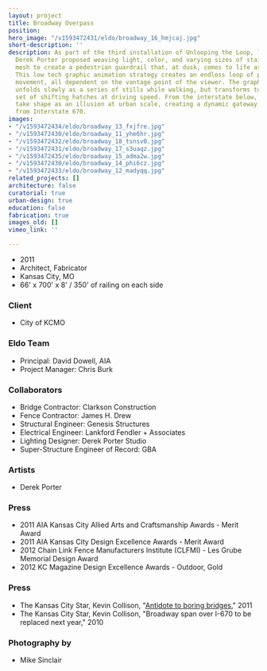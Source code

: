 ```yaml
---
layout: project
title: Broadway Overpass
position: 
hero_image: "/v1593472431/eldo/broadway_16_hmjcaj.jpg"
short-description: ''
description: As part of the third installation of Unlooping the Loop, lighting artist
  Derek Porter proposed weaving light, color, and varying sizes of stainless steel
  mesh to create a pedestrian guardrail that, at dusk, comes to life as a lively moiré!
  This low tech graphic animation strategy creates an endless loop of patterns and
  movement, all dependent on the vantage point of the viewer. The graphic display
  unfolds slowly as a series of stills while walking, but transforms to an active
  set of shifting hatches at driving speed. From the interstate below, the moiré patterns
  take shape as an illusion at urban scale, creating a dynamic gateway to the city
  from Interstate 670.
images:
- "/v1593472434/eldo/broadway_13_fxjfre.jpg"
- "/v1593472430/eldo/broadway_11_yhe6hr.jpg"
- "/v1593472432/eldo/broadway_18_tsnsv0.jpg"
- "/v1593472431/eldo/broadway_17_s3uaqz.jpg"
- "/v1593472435/eldo/broadway_15_adma2w.jpg"
- "/v1593472430/eldo/broadway_14_phi6cz.jpg"
- "/v1593472433/eldo/broadway_12_madyqq.jpg"
related_projects: []
architecture: false
curatorial: true
urban-design: true
education: false
fabrication: true
images_old: []
vimeo_link: ''

---
```

* 2011
* Architect, Fabricator
* Kansas City, MO
* 66' x 700' x 8' / 350' of railing on each side

### Client

* City of KCMO

### Eldo Team

* Principal: David Dowell, AIA
* Project Manager: Chris Burk

### Collaborators

* Bridge Contractor: Clarkson Construction
* Fence Contractor: James H. Drew
* Structural Engineer: Genesis Structures
* Electrical Engineer: Lankford Fendler + Associates
* Lighting Designer: Derek Porter Studio
* Super-Structure Engineer of Record: GBA

### Artists

* Derek Porter

### Press

* 2011 AIA Kansas City Allied Arts and Craftsmanship Awards - Merit Award
* 2011 AIA Kansas City Design Excellence Awards - Merit Award
* 2012 Chain Link Fence Manufacturers Institute (CLFMI)  - Les Grube Memorial Design Award
* 2012 KC Magazine Design Excellence Awards - Outdoor, Gold

### Press

* The Kansas City Star, Kevin Collison, "[Antidote to boring bridges](https://www.kansascity.com/entertainment/arts-culture/article298688/Antidote-to-boring-bridges.html )," 2011
* The Kansas City Star, Kevin Collison, "Broadway span over I-670 to be replaced next year," 2010

### Photography by

* Mike Sinclair
